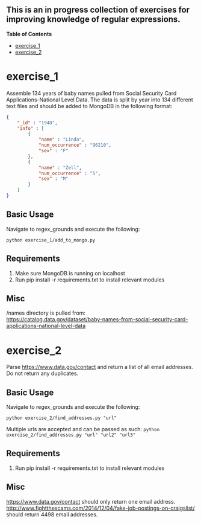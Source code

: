 This is an in progress collection of exercises for improving knowledge of regular expressions.
----------------------------------------------------------------------------------------------

**Table of Contents**

- [exercise_1](#)
- [exercise_2](#)


# exercise_1
Assemble 134 years of baby names pulled from Social Security Card Applications-National Level Data. The data is split by
year into 134 different text files and should be added to MongoDB in the following format:

```json
{
	"_id" : "1948",
	"info" : [
		{
			"name" : "Linda",
			"num_occurrence" : "96210",
			"sex" : "F"
		},
        {
			"name" : "Zell",
			"num_occurrence" : "5",
			"sex" : "M"
		}
	]
}
```

## Basic Usage 
Navigate to regex_grounds and execute the following:

`python exercise_1/add_to_mongo.py`

## Requirements  
1) Make sure MongoDB is running on localhost  
2) Run pip install -r requirements.txt to install relevant modules  

## Misc  
/names directory is pulled from:  
https://catalog.data.gov/dataset/baby-names-from-social-security-card-applications-national-level-data  


# exercise_2
Parse https://www.data.gov/contact and return a list of all email addresses. Do not return any duplicates. 

## Basic Usage 
Navigate to regex_grounds and execute the following:

`python exercise_2/find_addresses.py "url"`

Multiple urls are accepted and can be passed as such:
`python exercise_2/find_addresses.py "url" "url2" "url3"`

## Requirements
1) Run pip install -r requirements.txt to install relevant modules

## Misc  
https://www.data.gov/contact should only return one email address.  
http://www.fightthescams.com/2014/12/04/fake-job-postings-on-craigslist/ should return 4498 email addresses.  


